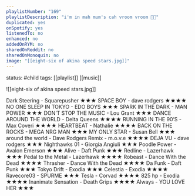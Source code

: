 ```yaml
---
playlistNumber: "169"
playlistDescription: "i'm in mah mum's cah vroom vroom 🚗💨"
duplicated: yes
onSpotify: yes
listenedTo: no
enhanced: no
addedOnRYM: no
sharedOnReddit: no
sharedOnMonoquin: no
image: "[[eight-six of akina speed stars.jpg]]"
---
```

status: #child 
tags: [[playlist]] [[music]] 

![[eight-six of akina speed stars.jpg]]

Dark Steering - Squarepusher ★★★
SPACE BOY - dave rodgers ★★★★
NO ONE SLEEP IN TOKYO - EDO BOYS ★★★
SPARK IN THE DARK - MAN POWER ★★★
DON’T STOP THE MUSIC - Lou Grant ★★★
DANCE AROUND THE WORLD - Delta Queens ★★★★
RUNNING IN THE 90’S - Max Coveri ★★★★
HEARTBEAT - Nathalie ★★★★
BACK ON THE ROCKS - MEGA NRG MAN ★★★
MY ONLY STAR - Susan Bell ★★★
around the world - Dave Rodgers Remix - m.o.v.e ★★★★
DEJA VU - dave rodgers ★★★
Nighthawks 01 - Giorgia Angiuli ★★★
Poodle Power - Avalon Emerson ★★★
Alive - Daft Punk ★★★
Redline - Lazerhawk ★★★
Pedal to the Metal - Lazerhawk ★★★★
Robeast - Dance With the Dead ★★★★
Thrasher - Dance With the Dead ★★★★
Da Funk - Daft Punk ★★★
Tokyo Drift - Exodia ★★★
Celestia - Exodia ★★★★
Ravecore03 - SPURME ★★★
Tesla - Corvad ★★★★
825 hp - Exodia ★★★★
Inanimate Sensation - Death Grips ★★★★
Always - YOU LOVE HER ★★★

